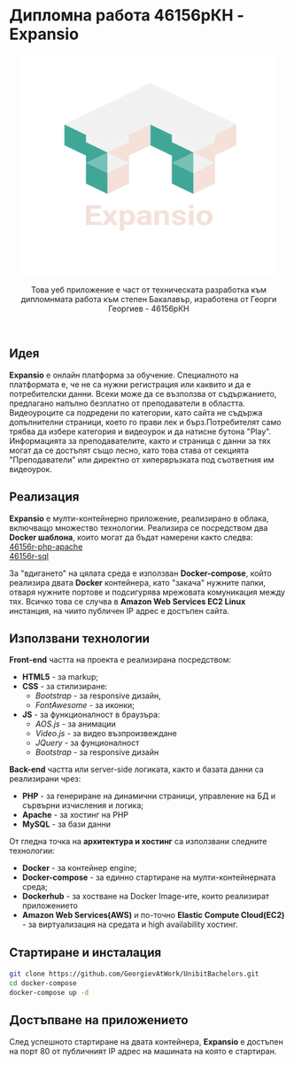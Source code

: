 # Дипломна работа 46156рКН - Expansio
<p align="center">
  <img width="460" height="400" src="https://github.com/GeorgievAtWork/UnibitBachelors/blob/main/src/assets/images/logo.png">
</p>
<p align="center">Това уеб приложение е част от техническата разработка към дипломнмата работа към степен Бакалавър, изработена от Георги Георгиев - 46156рКН</p><br>

## Идея
**Expansio** е онлайн платформа за обучение. Специалното на платформата е, че не са нужни регистрация или каквито и да е потребителски данни. Всеки може да се възползва от съдържанието, предлагано напълно безплатно от преподаватели в областта. Видеоуроците са подредени по категории, като сайта не съдържа допълнителни страници, което го прави лек и бърз.Потребителят само трябва да избере категория и видеоурок и да натисне бутона "Play". Информацията за преподавателите, както и страница с данни за тях могат да се достъпят също лесно, като това става от секцията "Преподаватели" или директно от хипервръзката под съответния им видеоурок. 


## Реализация
**Expansio** е мулти-контейнерно приложение, реализирано в облака, включващо множество технологии. Реализира се посредством два **Docker шаблона**, които могат да бъдат намерени както следва:<br>
[46156r-php-apache](https://hub.docker.com/repository/docker/ge0rg1ev/46156r-php-apache) <br>
[46156r-sql](https://hub.docker.com/repository/docker/ge0rg1ev/46156r-sql) <br>

За "вдигането" на цялата среда е използван **Docker-compose**, който реализира двата **Docker** контейнера, като "закача" нужните папки, отваря нужните портове и подсигурява мрежовата комуникация между тях. Всичко това се случва в **Amazon Web Services EC2 Linux** инстанция, на чиито публичен IP адрес е достъпен сайта.

## Използвани технологии
**Front-end** частта на проекта е реализирана посредством:
- **HTML5** - за markup;
- **CSS** - за стилизиране:
  - *Bootstrap* - за responsive дизайн,
  - *FontAwesome* - за иконки;
- **JS** - за функционалност в браузъра:
  - *AOS.js* - за анимации
  - *Video.js* - за видео възпроизвеждане
  - *JQuery* - за фунционалност
  - *Bootstrap* - за responsive дизайн

**Back-end** частта или server-side логиката, както и базата данни са реализирани чрез:
- **PHP** - за генериране на динамични страници, управление на БД и сървърни изчисления и логика;
- **Apache** - за хостинг на PHP
- **MySQL** - за бази данни
       
От гледна точка на **архитектура и хостинг** са използвани следните технологии:
- **Docker** - за контейнер engine;
- **Docker-compose** - за единно стартиране на мулти-контейнерната среда;
- **Dockerhub** - за хостване на Docker Image-ите, които реализират приложението
- **Amazon Web Services(AWS)** и по-точно **Elastic Compute Cloud(EC2)** - за виртуализация на средата и high availability хостинг.


## Стартиране и инсталация
```bash
git clone https://github.com/GeorgievAtWork/UnibitBachelors.git
cd docker-compose
docker-compose up -d
```

## Достъпване на приложението
След успешното стартиране на двата контейнера, **Expansio** е достъпен на порт 80 от публичният IP адрес на машината на която е стартиран. 


